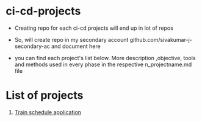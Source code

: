 # ci-cd-projects

* Creating repo for each ci-cd projects will end up in lot of repos

* So, will create repo in my secondary account github.com/sivakumar-j-secondary-ac and document here

* you can find each project's list below.  More description ,objective, tools and methods used in every phase in the respective n_projectname.md file

# List of projects

  1. [Train schedule application](https://github.com/sivakumar-j/ci-cd-projects/blob/master/1_Train%20schedule%20application.md)

